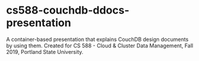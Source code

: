 # cs588-couchdb-ddocs-presentation
A container-based presentation that explains CouchDB design documents by using them. Created for CS 588 - Cloud &amp; Cluster Data Management, Fall 2019, Portland State University.
